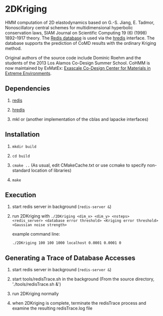 2DKriging
=========

HMM computation of 2D elastodynamics based on G.-S. Jiang, E. Tadmor, Nonoscillatory central schemes for multidimensional hyperbolic conservation laws, SIAM Journal on Scientific Computing 19 (6) (1998) 1892–1917 theory. The [Redis database](http://redis.io) is used via the [hredis](https://github.com/redis/hiredis) interface. The database supports the prediction of CoMD results with the ordinary Kriging method. 

Original authors of the source code include Dominic Roehm and the students of the 2013 Los Alamos Co-Design Summer School. CoHMM is now maintained by ExMatEx: [Exascale Co-Design Center for Materials in Extreme Environments](exmatex.org).

Dependencies
------------

1. [redis](http://redis.io)

2. [hredis](https://github.com/redis/hiredis)

3. mkl or (another implementation of the cblas and lapacke interfaces)

Installation
------------

1. `mkdir build`

2. `cd build`

3. `cmake ..`
    (As usual, edit CMakeCache.txt or use ccmake to specify non-standard location of libraries)
    
4. `make`

Execution
---------

1. start redis server in background (`redis-server &`)

2. run 2DKriging with `./2DKriging <dim_x> <dim_y> <nsteps> <redis_server> <database error threshold> <Kriging error threshold> <Gaussian noise strength>`

   example command line:

   `./2DKriging 100 100 1000 localhost 0.0001 0.0001 0`

Generating a Trace of Database Accesses
---------

1. start redis server in background (`redis-server &`)

2. start tools/redisTrace.sh in the background (From the source directory, './tools/redisTrace.sh &')

3. run 2DKriging normally

4. when 2DKriging is complete, terminate the redisTrace process and examine the resulting redisTrace.log file
